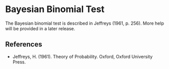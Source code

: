 Bayesian Binomial Test
==========================

The Bayesian binomial test is described in Jeffreys (1961, p. 256). More help will be provided in a later release.

References
-------
- Jeffreys, H. (1961). Theory of Probability. Oxford, Oxford University Press.

